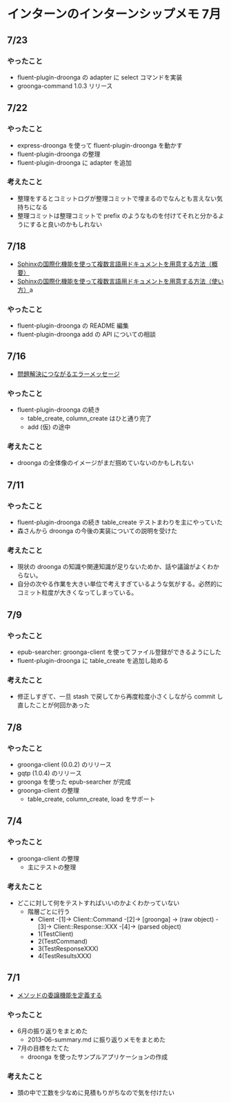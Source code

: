 # インターンのインターンシップメモ 7月

## 7/23

### やったこと
- fluent-plugin-droonga の adapter に select コマンドを実装
- groonga-command 1.0.3 リリース

## 7/22

### やったこと
- express-droonga を使って fluent-plugin-droonga を動かす
- fluent-plugin-droonga の整理
- fluent-plugin-droonga に adapter を追加

### 考えたこと
- 整理をするとコミットログが整理コミットで埋まるのでなんとも言えない気持ちになる
- 整理コミットは整理コミットで prefix のようなものを付けてそれと分かるようにすると良いのかもしれない

## 7/18
- [Sphinxの国際化機能を使って複数言語用ドキュメントを用意する方法（概要）](http://www.clear-code.com/blog/2011/5/31.html)
- [Sphinxの国際化機能を使って複数言語用ドキュメントを用意する方法（使い方）](http://www.clear-code.com/blog/2011/6/19.html)a

### やったこと
- fluent-plugin-droonga の README 編集
- fluent-plugin-droonga add の API についての相談

## 7/16
- [問題解決につながるエラーメッセージ](http://www.clear-code.com/blog/2009/4/10.html)

### やったこと
- fluent-plugin-droonga の続き
    - table_create, column_create はひと通り完了
    - add (仮) の途中

### 考えたこと
- droonga の全体像のイメージがまだ掴めていないのかもしれない

## 7/11

### やったこと
- fluent-plugin-droonga の続き table_create テストまわりを主にやっていた
- 森さんから droonga の今後の実装についての説明を受けた

### 考えたこと
- 現状の droonga の知識や関連知識が足りないためか、話や議論がよくわからない。
- 自分の次やる作業を大きい単位で考えすぎているような気がする。必然的にコミット粒度が大きくなってしまっている。

## 7/9

### やったこと
- epub-searcher: groonga-client を使ってファイル登録ができるようにした
- fluent-plugin-droonga に table_create を追加し始める

### 考えたこと
- 修正しすぎて、一旦 stash で戻してから再度粒度小さくしながら commit し直したことが何回かあった

## 7/8

### やったこと
- groonga-client (0.0.2) のリリース
- gqtp (1.0.4) のリリース
- groonga を使った epub-searcher が完成
- groonga-client の整理
    - table_create, column_create, load をサポート

## 7/4

### やったこと
- groonga-client の整理
    - 主にテストの整理

### 考えたこと
- どこに対して何をテストすればいいのかよくわかっていない
    - 階層ごとに行う
        - Client -[1]-> Client::Command -[2]-> [groonga] -> (raw object) -[3]-> Client::Response::XXX -[4]-> (parsed object)
        - 1(TestClient)
        - 2(TestCommand)
        - 3(TestResponseXXX)
        - 4(TestResultsXXX)

## 7/1
- [メソッドの委譲機能を定義する](http://magazine.rubyist.net/?0012-BundledLibraries)

### やったこと
- 6月の振り返りをまとめた
    - 2013-06-summary.md に振り返りメモをまとめた
- 7月の目標をたてた
    - droonga を使ったサンプルアプリケーションの作成

### 考えたこと
- 頭の中で工数を少なめに見積もりがちなので気を付けたい

